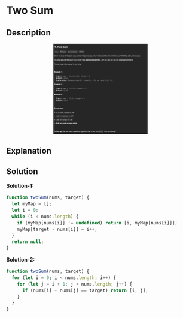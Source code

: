 # Two Sum

## Description

<div align="center" >
<img style="width:50%;" src="./../../.github/assets/ss1.png" />
</div>

## Explanation

## Solution

**Solution-1:**

```javascript
function twoSum(nums, target) {
  let myMap = [];
  let i = 0;
  while (i < nums.length) {
    if (myMap[nums[i]] != undefined) return [i, myMap[nums[i]]];
    myMap[target - nums[i]] = i++;
  }
  return null;
}
```

**Solution-2:**

```javascript
function twoSum(nums, target) {
  for (let i = 0; i < nums.length; i++) {
    for (let j = i + 1; j < nums.length; j++) {
      if (nums[i] + nums[j] == target) return [i, j];
    }
  }
}
```